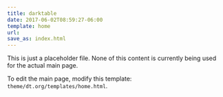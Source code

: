 ```yaml
---
title: darktable
date: 2017-06-02T08:59:27-06:00
template: home
url:
save_as: index.html
---
```


This is just a placeholder file.  None of this content is currently being used for the actual main page.

To edit the main page, modify this template: `theme/dt.org/templates/home.html`.
